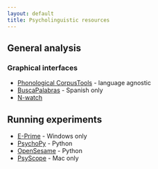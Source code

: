 ```yaml
---
layout: default
title: Psycholinguistic resources
---
```


## General analysis

### Graphical interfaces

* [Phonological CorpusTools](http://phonologicalcorpustools.github.io/CorpusTools/) - language agnostic
* [BuscaPalabras](http://www.ncbi.nlm.nih.gov/pubmed/16629300) - Spanish only
* [N-watch](http://www.pc.rhul.ac.uk/staff/c.davis/Articles/Davis_05.pdf)

## Running experiments

* [E-Prime](http://www.pstnet.com/eprime.cfm) - Windows only
* [PsychoPy](http://www.psychopy.org/) - Python
* [OpenSesame](http://osdoc.cogsci.nl/) - Python
* [PsyScope](http://psy.ck.sissa.it/) - Mac only
